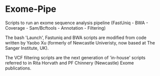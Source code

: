 # Exome-Pipe

Scripts to run an exome sequence analysis pipeline (FastUniq - BWA - Coverage - Sam/Bcftools - Annotation - Filtering)

The bash 'Launch', Fastuniq and BWA scripts are modified from code written by Yaobo Xu (formerly of Newcastle Univeristy, now based at The Sanger Institute, UK).

The VCF filtering scripts are the next generation of 'in-house' scripts referred to in Rita Horvath and PF Chinnery (Newcastle) Exome publications.
